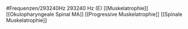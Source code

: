 #Frequenzen/293240Hz
293240 Hz (E)
[[Muskelatrophie]]
[[Okulopharyngeale Spinal MA]]
[[Progressive Muskelatrophie]]
[[Spinale Muskelatrophie]]